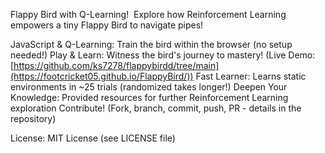 Flappy Bird with Q-Learning! ️
Explore how Reinforcement Learning empowers a tiny Flappy Bird to navigate pipes!

JavaScript & Q-Learning: Train the bird within the browser (no setup needed!)
Play & Learn: Witness the bird's journey to mastery! (Live Demo: [https://github.com/ks7278/flappybirdd/tree/main](https://footcricket05.github.io/FlappyBird/))
Fast Learner: Learns static environments in ~25 trials (randomized takes longer!)
Deepen Your Knowledge: Provided resources for further Reinforcement Learning exploration
Contribute!  (Fork, branch, commit, push, PR - details in the repository)

License: MIT License (see LICENSE file)
